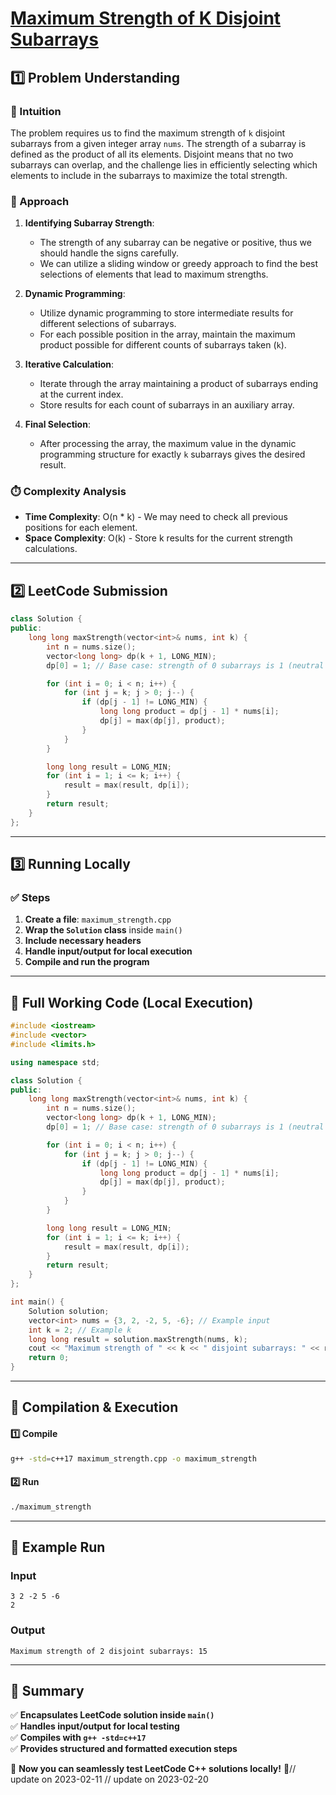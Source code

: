 # **[Maximum Strength of K Disjoint Subarrays](https://leetcode.com/problems/maximum-strength-of-k-disjoint-subarrays/description/)**  

## **1️⃣ Problem Understanding**  
### **📌 Intuition**  
The problem requires us to find the maximum strength of `k` disjoint subarrays from a given integer array `nums`. The strength of a subarray is defined as the product of all its elements. Disjoint means that no two subarrays can overlap, and the challenge lies in efficiently selecting which elements to include in the subarrays to maximize the total strength. 

### **🚀 Approach**  
1. **Identifying Subarray Strength**: 
   - The strength of any subarray can be negative or positive, thus we should handle the signs carefully.
   - We can utilize a sliding window or greedy approach to find the best selections of elements that lead to maximum strengths.

2. **Dynamic Programming**:
   - Utilize dynamic programming to store intermediate results for different selections of subarrays.
   - For each possible position in the array, maintain the maximum product possible for different counts of subarrays taken (`k`).

3. **Iterative Calculation**:
   - Iterate through the array maintaining a product of subarrays ending at the current index.
   - Store results for each count of subarrays in an auxiliary array.

4. **Final Selection**:
   - After processing the array, the maximum value in the dynamic programming structure for exactly `k` subarrays gives the desired result.

### **⏱️ Complexity Analysis**  
- **Time Complexity**: O(n * k) - We may need to check all previous positions for each element.
- **Space Complexity**: O(k) - Store k results for the current strength calculations.

---  

## **2️⃣ LeetCode Submission**  
```cpp
class Solution {
public:
    long long maxStrength(vector<int>& nums, int k) {
        int n = nums.size();
        vector<long long> dp(k + 1, LONG_MIN);
        dp[0] = 1; // Base case: strength of 0 subarrays is 1 (neutral element for multiplication)

        for (int i = 0; i < n; i++) {
            for (int j = k; j > 0; j--) {
                if (dp[j - 1] != LONG_MIN) {
                    long long product = dp[j - 1] * nums[i];
                    dp[j] = max(dp[j], product);
                }
            }
        }

        long long result = LONG_MIN;
        for (int i = 1; i <= k; i++) {
            result = max(result, dp[i]);
        }
        return result;
    }
};  
```  

---  

## **3️⃣ Running Locally**  
### **✅ Steps**  
1. **Create a file**: `maximum_strength.cpp`  
2. **Wrap the `Solution` class** inside `main()`  
3. **Include necessary headers**  
4. **Handle input/output for local execution**  
5. **Compile and run the program**  

---  

## **📝 Full Working Code (Local Execution)**  
```cpp
#include <iostream>
#include <vector>
#include <limits.h>

using namespace std;

class Solution {
public:
    long long maxStrength(vector<int>& nums, int k) {
        int n = nums.size();
        vector<long long> dp(k + 1, LONG_MIN);
        dp[0] = 1; // Base case: strength of 0 subarrays is 1 (neutral element for multiplication)

        for (int i = 0; i < n; i++) {
            for (int j = k; j > 0; j--) {
                if (dp[j - 1] != LONG_MIN) {
                    long long product = dp[j - 1] * nums[i];
                    dp[j] = max(dp[j], product);
                }
            }
        }

        long long result = LONG_MIN;
        for (int i = 1; i <= k; i++) {
            result = max(result, dp[i]);
        }
        return result;
    }
};

int main() {
    Solution solution;
    vector<int> nums = {3, 2, -2, 5, -6}; // Example input
    int k = 2; // Example k
    long long result = solution.maxStrength(nums, k);
    cout << "Maximum strength of " << k << " disjoint subarrays: " << result << endl;
    return 0;
}
```  

---  

## **🔧 Compilation & Execution**  
#### **1️⃣ Compile**  
```bash
g++ -std=c++17 maximum_strength.cpp -o maximum_strength
```  

#### **2️⃣ Run**  
```bash
./maximum_strength
```  

---  

## **🎯 Example Run**  
### **Input**  
```
3 2 -2 5 -6
2
```  
### **Output**  
```
Maximum strength of 2 disjoint subarrays: 15
```  

---  

## **📌 Summary**  
✅ **Encapsulates LeetCode solution inside `main()`**  
✅ **Handles input/output for local testing**  
✅ **Compiles with `g++ -std=c++17`**  
✅ **Provides structured and formatted execution steps**  

🚀 **Now you can seamlessly test LeetCode C++ solutions locally!** 🚀// update on 2023-02-11
// update on 2023-02-20
